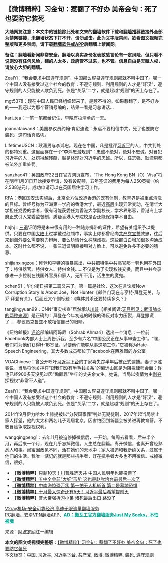  <h2>【微博精粹】习金句：惹翻了不好办 美帝金句：死了也要防它装死</h2> <p class="notice"><b>大陆网友注意：本文中的链接除此处和文末的<a href="https://github.com/bannedbook/fanqiang" >翻墙</a>软件下载和<a href="https://github.com/killgcd/justmysocks/blob/master/README.md">翻墙推荐</a>链接外全部为禁网链接，未翻墙状态下打不开，请勿点击。此为文字版禁闻，欲看图文视频完整版和更多禁闻，请下载<a href="https://github.com/bannedbook/fanqiang">翻墙软件或APP</a>后翻墙上禁闻网。</p><p>备注：翻墙看新闻非常安全，翻墙以真实身份发表敏感言论有一定风险，但只看不说则没有任何风险，翻的人太多，政府管不过来，也不管。信息自由是天赋人权，请放心大胆的翻墙。</b></p>  <div class="entry"> <p id="summary">ZealYi：“我会要求<span class='wp_keywordlink_affiliate'><a href="https://www.bannedbook.org/" title="中国" target="_blank">中国</a></span><a href="https://www.bannedbook.org/bnews/tag/%E9%81%B5%E5%AE%88%E8%A7%84%E5%88%99/" class="st_tag internal_tag" rel="tag" title="标签 遵守规则 下的日志">遵守规则</a>”，<a href="https://www.bannedbook.org/bnews/tag/%E4%B8%AD%E5%9B%BD/" class="st_tag internal_tag" rel="tag" title="标签 中国 下的日志">中国</a>那么容易遵守规则那就不叫中国了。哪一个中国人没有接受过这个社会的教育：不遵守规则、利用规则的人才是“好汉”，遵守规则的人只能被人欺负到死。仅是“关系”二字，就是超越“规则”的天上存在了。</p> <p id="conimg"></p> <p>mgt5378：现在中国人民已经组织起来了，是惹不得的。如果惹翻了，是不好办的——我还以为那个营销号编的，结果一看是习总讲话…</p> <p></p> <p>kari_tea：一笔一笔都给记住，早晚有拉清单的一天。</p> <p></p> <p>joannataiwan8：美国参议员约翰·肯尼迪说：永远不要相信中共，死了也要防它<a href="https://www.bannedbook.org/bnews/tag/%E8%A3%85%E6%AD%BB/" class="st_tag internal_tag" rel="tag" title="标签 装死 下的日志">装死</a>，这句话真贴切。</p>  <p></p> <p>LifetimeUSCN：耿潇男与李鸿忠。现在在中国，凡是批评<a href="https://www.bannedbook.org/bnews/tag/%e4%b9%a0%e8%bf%91%e5%b9%b3/" class="st_tag internal_tag" rel="tag" title="标签 习近平 下的日志">习近平</a>的人，中共判处的都特别重。这里面存在一个“李鸿忠潜规则”：忠诚不绝对，绝对不忠诚。对冒犯习近平的人，处罚得越残酷，越是体现对习近平的忠诚。所以，任志强、耿潇男都被法外加重处罚。</p> <p></p> <p>sanzhao41：英国政府22日在官方网页宣布，“The Hong Kong BN（O）Visa”将在明年1月31日开始接受申请，没有设配额，五年签证的费用为每人250英镑（约2,538港元）。成功申请可以在英国居住学习工作。</p> <p></p> <p>RFA：港区国安法实施后，北京全方位改造香港的既有体制，教育界是被重点清洗的目标。曾经号称为亚洲第一学府的香港大学，最近<span class='wp_keywordlink_affiliate'><a href="https://www.bannedbook.org/bnews/ccpdope/" title="中共高层内幕" target="_blank">高层</a></span>出现异常变动，在清华大学担任党委的学者，很有可能获委任为香港大学副校长，学术界形容，香港专上学府正式引入党委监督制，质疑香港大专院校是否还能保持学术自由。</p> <p></p>  <p>hnjhj：<span class='wp_keywordlink'><a href="http://tuidang.epochtimes.com/" title="三退-退出党团队" rel="nofollow" target="_blank">三退</a></span>证明将是未来很有用的一种随身携带的证件，希望有关组织予以提供。只要在中国<span class='wp_keywordlink_affiliate'><a href="https://www.bannedbook.org/" title="大陆" target="_blank">大陆</a></span>上过学戴过红领巾，事实上你都曾经向<a href="https://www.bannedbook.org/bnews/tag/%e5%85%b1%e4%ba%a7%e5%85%9a/" class="st_tag internal_tag" rel="tag" title="标签 共产党 下的日志">共产党</a><span class='wp_keywordlink'><a href="https://www.bannedbook.org/forum5/topic17.html" title="宣誓与预言" target="_blank">宣誓</a></span>效忠，往后来到海外要么需要努力辩解、要么矫情什么种族歧视，这些都白白增加很多沟通成本。这时什么都不说，一张三退证明直接甩对方脸上，可以避免许多不必要的猜忌。</p> <p>shijianxingzou：拜登和亨特的事暴露出，中共把特供中共高官那一套也用在外国了：特供器官、特供女人、特供金钱……不仅是为了实现权钱交换，而且中共会录像进一步控制在线国外官员和家人。无所不用，活生生的魔鬼。</p> <p></p> <p>xchen61：华尔街日报第二篇又来了。第一篇是社论，这次在言论版Now Corruption Story Is About Joe，Not Hunter《邮件门现在与亨特·拜登无关，与乔·拜登有关》，后面还又个副标题：《媒体封杀还要持续多久？》</p> <p>tangjingyuan99：CNN“事实核查”居然承认<span class='wp_keywordlink'><a href="https://www.bannedbook.org/bnews/comments/20200816/1381118.html" title="天目所见：川普将再赢总统大选 共和党掌参众两院" target="_blank">川普</a></span>【相关阅读:<a href='https://www.bannedbook.org/bnews/comments/20200816/1381123.html' target='_blank'>天目所见：武汉肺炎的两种来源</a>】是正确的：拜登在今年初选的时候的确反对水力压裂，拜登撒谎了……参议员克鲁兹不敢相信自己的眼睛。</p> <p></p> <p>《纽约邮报》<span class='wp_keywordlink_affiliate'><a href="https://www.bannedbook.org/bnews/comments/" title="新闻评论" target="_blank">评论</a></span>部编辑阿玛尼（Sohrab Ahmari）透出一个消息：一位前Facebook内部人士上周告诉我，至少有六名“中国公民正在从事审查工作”。“嘿，我们将为他们获得H-1B签证，以便他们能够从事这项工作。”它被称为Hate-Speech Engineering，其大多数成员都位于Facebook在西雅图的办公室。</p>  <p></p> <p>VOAChinese：曾公开呼吁<a href="https://www.bannedbook.org/bnews/tag/%e4%b9%a0%e8%bf%91%e5%b9%b3%e4%b8%8b%e5%8f%b0/" class="st_tag internal_tag" rel="tag" title="标签 习近平下台 下的日志">习近平下台</a>的丁家喜失踪半年后被正式逮捕。妻子罗胜春说，当局将他关押在“跟我们没有半毛钱关系”的偏远山区是为阻拦律师会面；许艳已经900多天没见过因“煽颠罪”坐牢的丈夫余文生。她说，当局以疫情为由<span class='wp_keywordlink'><a href="https://www.bannedbook.org/forum2/topic21.html" title="《剥夺》 黄建民 著" target="_blank">剥夺</a></span>探视权“非常不人道”。</p> <p>ZealYi：“我会要求中国遵守规则”，中国那么容易遵守规则那就不叫中国了。哪一个中国人没有接受过这个社会的教育：不遵守规则、利用规则的人才是“好汉”，遵守规则的人只能被人欺负到死。仅是“关系”二字，就是超越“规则”的天上存在了。</p> <p></p> <p>2014年9月伊力哈木·土赫提被以“分裂国家罪”判处无期徒刑，2017年起当局禁止家人探望，他的太太和两名儿子现居北京，因害怕回到新疆会被关进再教育营，不敢冒险争取探视权利。</p> <p>wangqingpeng1：去年11月被迫停掉微信后，一开始，每周去看看，后来半个月，再后来一个月，现在几乎忘掉微信。人生总在翻篇。离开微信，也离开曾经熟悉人和事。闺蜜因政见不同，活在她们的天地中；家人被迫和我断绝关系，过属于他们的生活。我唯一惦记的就是那些抗争者，好在抗争者大多也不用微信。戒掉微信，很好。</p> <ul class='op-related-articles' title='相关阅读'> <li><a href='https://www.bannedbook.org/bnews/comments/20201023/1418844.html' target='_blank'>【<b>微博精粹</b>】只剩10天！川普胜选灭共 中国人民明年也能投票了</a></li> <li><a href='https://www.bannedbook.org/bnews/comments/20201021/1417579.html' target='_blank'>【<b>微博精粹</b>】五中全会前“大好”形势 这也是赵党垮台前最后一次了</a></li> <li><a href='https://www.bannedbook.org/bnews/comments/20201020/1416981.html' target='_blank'>【<b>微博精粹</b>】中南海惊恐万状 第一怕无人机斩首 第二是墓地恐惧</a></li> <li><a href='https://www.bannedbook.org/bnews/comments/20201019/1416392.html' target='_blank'>【<b>微博精粹</b>】十月最大惊奇还有5天！习近平最后希望提前灭</a></li> <li><a href='https://www.bannedbook.org/bnews/comments/20201018/1415968.html' target='_blank'>【<b>微博精粹</b>】普大帝强拆习小弟 堵死最后出口 路没了</a></li> </ul> <p class="texttj"> <a href="https://www.bannedbook.org/forum23/topic22702.html" target="_blank">V2ray机场-安全可靠经济 高速无限流量翻墙服务</a><br/> <a href="https://github.com/bannedbook/fanqiang/wiki/%E7%A6%81%E9%97%BB%E7%BD%91%E5%AE%89%E5%8D%93%E7%BF%BB%E5%A2%99%E6%96%B0%E9%97%BBAPP" target="_blank">PC翻墙、安卓VPN翻墙APP</a>、<span onclick="window.open('https://github.com/killgcd/justmysocks/blob/master/README.md')" style="font-weight:bold;color:#00A191;cursor:pointer;text-decoration:underline;outline:none">AD：搬瓦工官方翻墙服务Just My Socks，不怕被墙</span></p><p> 来源：<a href="https://www.aboluowang.com/2020/1025/1516045.html" target="_blank">阿波罗网</a>江一编辑 </p> <a name='sharetosocial'></a>       <div><b>本文的图文或视频完整版</b>：<a href='https://www.bannedbook.org/bnews/comments/20201025/1419896.html'>【微博精粹】习金句：惹翻了不好办 美帝金句：死了也要防它装死</a></div>  </div><!--END ENTRY--> <div class="postfooter"> <div>本文标签：<a href="https://www.bannedbook.org/bnews/tag/%E4%B8%AD%E5%9B%BD/" rel="tag">中国</a>, <a href="https://www.bannedbook.org/bnews/tag/%e4%b9%a0%e8%bf%91%e5%b9%b3/" rel="tag">习近平</a>, <a href="https://www.bannedbook.org/bnews/tag/%e4%b9%a0%e8%bf%91%e5%b9%b3%e4%b8%8b%e5%8f%b0/" rel="tag">习近平下台</a>, <a href="https://www.bannedbook.org/bnews/tag/%e5%85%b1%e4%ba%a7%e5%85%9a/" rel="tag">共产党</a>, <a href="https://www.bannedbook.org/bnews/tag/%e5%be%ae%e5%8d%9a/" rel="tag">微博</a>, <a href="https://www.bannedbook.org/bnews/tag/%e5%be%ae%e5%8d%9a%e7%b2%be%e7%b2%b9/" rel="tag">微博精粹</a>, <a href="https://www.bannedbook.org/bnews/tag/%E8%A3%85%E6%AD%BB/" rel="tag">装死</a>, <a href="https://www.bannedbook.org/bnews/tag/%E9%81%B5%E5%AE%88%E8%A7%84%E5%88%99/" rel="tag">遵守规则</a></div>  </div><!--END POSTFOOTER--> 